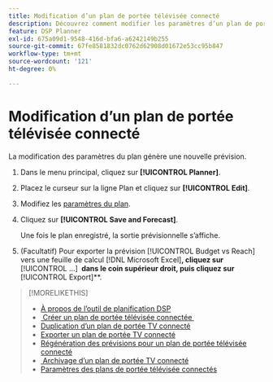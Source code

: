 ```yaml
---
title: Modification d’un plan de portée télévisée connecté
description: Découvrez comment modifier les paramètres d’un plan de portée TV connecté.
feature: DSP Planner
exl-id: 675a09d1-9548-416d-bfa6-a6242149b255
source-git-commit: 67fe8581832dc0762d62908d01672e53cc95b847
workflow-type: tm+mt
source-wordcount: '121'
ht-degree: 0%

---
```


# Modification d’un plan de portée télévisée connecté

La modification des paramètres du plan génère une nouvelle prévision.

1. Dans le menu principal, cliquez sur **[!UICONTROL Planner]**.

1. Placez le curseur sur la ligne Plan et cliquez sur **[!UICONTROL Edit]**.

1. Modifiez les [paramètres du plan](planner-settings.md).

1. Cliquez sur **[!UICONTROL Save and Forecast]**.

   Une fois le plan enregistré, la sortie prévisionnelle s’affiche.

1. (Facultatif) Pour exporter la prévision [!UICONTROL Budget vs Reach] vers une feuille de calcul [!DNL Microsoft Excel]&#x200B;**, cliquez sur &#x200B;** [!UICONTROL ...] **&#x200B; dans le coin supérieur droit, puis cliquez sur &#x200B;** [!UICONTROL Export]**.

>[!MORELIKETHIS]
>
>* [À propos de l’outil de planification DSP](planner-about.md)
>* [&#x200B; Créer un plan de portée télévisée connectée &#x200B;](planner-create.md)
>* [Duplication d’un plan de portée TV connecté](planner-duplicate.md)
>* [Exporter un plan de portée TV connecté](planner-export.md)
>* [Régénération des prévisions pour un plan de portée télévisée connecté](planner-forecast.md)
>* [&#x200B; Archivage d’un plan de portée TV connecté](planner-archive.md)
>* [Paramètres des plans de portée télévisée connectés](planner-settings.md)
